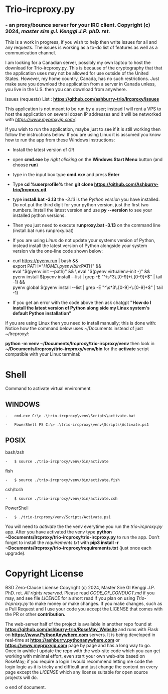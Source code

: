 **Trio-ircproxy.py** 
=====================

### \- an proxy/bounce server for your IRC client. Copyright (c) 2024, *master sire g.i. Kenggi J.P. phD. ret.*

This is a work in progress, if you wish to help then write issues for all and
any requests. The issues is working as a to-do list of features as well as a
communication channel.

I am looking for a Canadian server, possibly my own laptop to host the
download for Trio-ircproxy.py. This is because of the cryptography that
that the application uses may not be allowed for use outside of the
United States. However, my home country, Canada, has no such restrictions.
Just make sure you download the application from a server in Canada
unless, you live in the U.S. then you can download from anywhere.

Issues (requests) List :
**https://github.com/ashburry-trio/Ircproxy/issues**

This application is not meant to be run by a user; instead I will rent a VPS to
host the application on several dozen IP addresses and it will be networked
with *https://www.myproxyip.com/*.

If you wish to run the application, maybe just to see if it is still working
then follow the instructions below. If you are using Linux it is assumed you
know how to run the app from these Windows instructions:

-   Install the latest version of *Git*

-   open **cmd.exe** by *right clicking* on the **Windows Start Menu** button
    (and choose **run**)

-   type in the input box type **cmd.exe** and press **Enter**

-   Type **cd %userprofile%** then **git clone https://github.com/Ashburry-trio/Ircproxy.git**

-   type **install.bat -3.13** the *-3.13* is the *Python version* you have
    installed. Do not put the third digit for your python version, just the first two numbers.
    Install the latest version and use **py --version** to see your
    installed python versions.

-   Then you just need to execute **runproxy.bat -3.13** on the command line (install.bat runs runproxy.bat)

-   If you are using *Linux* do not update your systems version of Python, instead
    install the latest version of Python alongside your system version via the
    one-line code shown below:

-   curl https://pyenv.run | bash && \
export PATH="$HOME/.pyenv/bin:$PATH" && \
eval "$(pyenv init --path)" && \
eval "$(pyenv virtualenv-init -)" && \
pyenv install $(pyenv install --list | grep -E "^\s*3\.[0-9]+\.[0-9]+$" | tail -1) && \
pyenv global $(pyenv install --list | grep -E "^\s*3\.[0-9]+\.[0-9]+$" | tail -1)

-    If you get an error with the code above then ask chatgpt **"How do I install the latest 
     version of Python along side my Linux system's default Python installation"**

If you are using Linux then you need to install manually; this is done with:
Notice how the command below uses ~/Documents instead of just ~/Ircproxy/:

**python -m venv ~/Documents/Ircproxy/trio-ircproxy/venv** then look in **~/Documents/Ircproxy/trio-ircproxy/venv/bin** 
for the **activate** script compatible with your Linux terminal:

Shell
======
Command to activate virtual environment

WINDOWS
--------
    -   cmd.exe C:\> .\trio-ircproxy\venv\Scripts\activate.bat

    -   PowerShell PS C:\> .\trio-ircproxy\venv\Scripts\Activate.ps1

POSIX
------
bash/zsh
    
    -   $ source ./trio-ircproxy/venv/bin/activate
fish
    
    -   $ source ./trio-ircproxy/venv/bin/activate.fish

csh/tcsh
    
    -   $ source ./trio-ircproxy/venv/bin/activate.csh

PowerShell 
    
    -   $ ./trio-ircproxy/venv/Scripts/Activate.ps1

You will need to *activate* the the venv everytime
you run the *trio-ircproxy.py* app. After you have activated the venv type **python
~Documents/Ircproxy/trio-ircproxy/trio-ircproxy.py** to run the app. Don’t forget to install the
*requirements.txt* with **pip3 install -r ~Documents/Ircproxy/trio-ircproxy/requirements.txt** (just once each upgrade).

Copyright License
=================

BSD Zero-Clause License Copyright (c) 2024, Master Sire GI Kenggi J.P. PhD.
ret. *All rights reserved*. Please read *CODE_OF_CONDUCT.md* if you may, and see
file *LICENCE* for a short read if you plan on using *Trio-Ircproxy.py* to make
money or make changes. If you make changes, such as a Pull Request and I use
your code you accept the LICENSE that comes with the PR or other
**contribution.**

The web-server half of the project is available in another repo found at
**https://github.com/ashburry-trio/RoseMay_Website** and runs with Flask on
**https://www.PythonAnywhere.com** servers. It is being developed in real-time at
**https://ashburry.pythonanywhere.com** or **https://www.myproxyip.com** page by 
page and has a long way to go. Once in awhile I update the repo with the web-site 
code which you can get working with minimal effort, even start your own web-site
based on RoseMay; if you require a login I would recommend letting me code the login
logic as it is tricky and difficult and just change the content on every page except the
*LICENSE* which any license suitable for open source projects will do.

o end of document.

 
